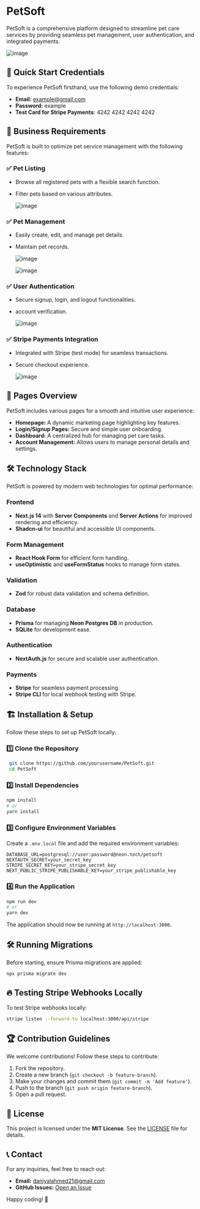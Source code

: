 # PetSoft

PetSoft is a comprehensive platform designed to streamline pet care services by providing seamless pet management, user authentication, and integrated payments. 

![image](https://github.com/user-attachments/assets/a40ec7e6-fafe-44f4-a72c-a8a61e1b0151)

## 🚀 Quick Start Credentials
To experience PetSoft firsthand, use the following demo credentials:

- **Email:** example@gmail.com  
- **Password:** example  
- **Test Card for Stripe Payments:** 4242 4242 4242 4242  

## 🎯 Business Requirements
PetSoft is built to optimize pet service management with the following features:

### ✅ Pet Listing
- Browse all registered pets with a flexible search function.
- Filter pets based on various attributes.

  ![image](https://github.com/user-attachments/assets/baf5ca21-7523-4444-a960-0f938b3694f1)

### ✅ Pet Management
- Easily create, edit, and manage pet details.
- Maintain pet records.

  ![image](https://github.com/user-attachments/assets/39ae29ce-e1b0-453d-ab05-a482c4720594)

  ![image](https://github.com/user-attachments/assets/fcdaaf93-ed7f-475b-b8f2-fe0570448dd8)

### ✅ User Authentication
- Secure signup, login, and logout functionalities.
- account verification.
  
  ![image](https://github.com/user-attachments/assets/48330d2c-2a5c-4953-bf48-1d6eeebbe61d)

### ✅ Stripe Payments Integration
- Integrated with Stripe (test mode) for seamless transactions.
- Secure checkout experience.

  ![image](https://github.com/user-attachments/assets/df11aa60-d989-43ca-8667-5cab0392e591)

## 📄 Pages Overview
PetSoft includes various pages for a smooth and intuitive user experience:

- **Homepage:** A dynamic marketing page highlighting key features.
- **Login/Signup Pages:** Secure and simple user onboarding.
- **Dashboard:** A centralized hub for managing pet care tasks.
- **Account Management:** Allows users to manage personal details and settings.

## 🛠️ Technology Stack
PetSoft is powered by modern web technologies for optimal performance:

### Frontend
- **Next.js 14** with **Server Components** and **Server Actions** for improved rendering and efficiency.
- **Shadcn-ui** for beautiful and accessible UI components.

### Form Management
- **React Hook Form** for efficient form handling.
- **useOptimistic** and **useFormStatus** hooks to manage form states.

### Validation
- **Zod** for robust data validation and schema definition.

### Database
- **Prisma** for managing **Neon Postgres DB** in production.
- **SQLite** for development ease.

### Authentication
- **NextAuth.js** for secure and scalable user authentication.

### Payments
- **Stripe** for seamless payment processing.
- **Stripe CLI** for local webhook testing with Stripe.

## 🏗️ Installation & Setup
Follow these steps to set up PetSoft locally:

### 1️⃣ Clone the Repository
```bash
 git clone https://github.com/yourusername/PetSoft.git
 cd PetSoft
```

### 2️⃣ Install Dependencies
```bash
npm install  
# or
yarn install
```

### 3️⃣ Configure Environment Variables
Create a `.env.local` file and add the required environment variables:
```
DATABASE_URL=postgresql://user:password@neon.tech/petsoft
NEXTAUTH_SECRET=your_secret_key
STRIPE_SECRET_KEY=your_stripe_secret_key
NEXT_PUBLIC_STRIPE_PUBLISHABLE_KEY=your_stripe_publishable_key
```

### 4️⃣ Run the Application
```bash
npm run dev  
# or
yarn dev
```
The application should now be running at `http://localhost:3000`.

## 🛠️ Running Migrations
Before starting, ensure Prisma migrations are applied:
```bash
npx prisma migrate dev
```

## 🔥 Testing Stripe Webhooks Locally
To test Stripe webhooks locally:
```bash
stripe listen --forward-to localhost:3000/api/stripe
```

## 🏆 Contribution Guidelines
We welcome contributions! Follow these steps to contribute:
1. Fork the repository.
2. Create a new branch (`git checkout -b feature-branch`).
3. Make your changes and commit them (`git commit -m 'Add feature'`).
4. Push to the branch (`git push origin feature-branch`).
5. Open a pull request.

## 📜 License
This project is licensed under the **MIT License**. See the [LICENSE](LICENSE) file for details.

## 📞 Contact
For any inquiries, feel free to reach out:
- **Email:** daniyalahmed21@gmail.com
- **GitHub Issues:** [Open an Issue](https://github.com/daniyalahmed21/PetSoft/issues)

Happy coding! 🚀

